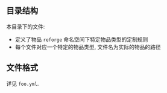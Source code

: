 ## 目录结构

本目录下的文件:

- 定义了物品 `reforge` 命名空间下特定物品类型的定制规则
- 每个文件对应一个特定的物品类型, 文件名为实际的物品的路径

## 文件格式

详见 `foo.yml`.